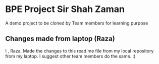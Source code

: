 # BPE Project Sir Shah Zaman

A demo project to be cloned by Team members for learning purpose


## Changes made from laptop (Raza)

I , Raza, Made the changes to this read me file from my local repository from my laptop. I suggest other team members do the same. :)

